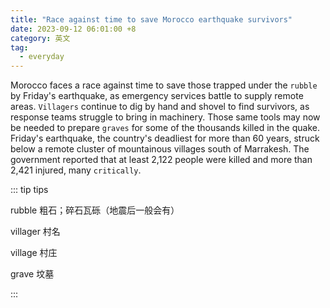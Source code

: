 ```yaml
---
title: "Race against time to save Morocco earthquake survivors"
date: 2023-09-12 06:01:00 +8
category: 英文
tag:
  - everyday
---
```


Morocco faces a race against time to save those trapped under the `rubble` by Friday's earthquake, as emergency services battle to supply remote areas. `Villagers` continue to dig by hand and shovel to find survivors, as response teams struggle to bring in machinery. Those same tools may now be needed to prepare `graves` for some of the thousands killed in the quake. Friday's earthquake, the country's deadliest for more than 60 years, struck below a remote cluster of mountainous villages south of Marrakesh. The government reported that at least 2,122 people were killed and more than 2,421 injured, many `critically`.

::: tip tips

rubble 粗石；碎石瓦砾（地震后一般会有）

villager 村名

village 村庄

grave 坟墓

:::

